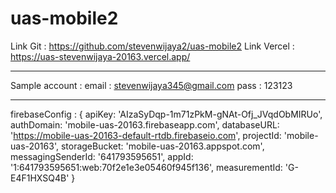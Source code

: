 # uas-mobile2
Link Git : https://github.com/stevenwijaya2/uas-mobile2
Link Vercel : https://uas-stevenwijaya-20163.vercel.app/

----------------------------------------------

Sample account  :
email : stevenwijaya345@gmail.com
pass : 123123

-----------------------------------------------

firebaseConfig : {
    apiKey: 'AIzaSyDqp-1m71zPkM-gNAt-Ofj_JVqdObMIRUo',
    authDomain: 'mobile-uas-20163.firebaseapp.com',
    databaseURL: 'https://mobile-uas-20163-default-rtdb.firebaseio.com',
    projectId: 'mobile-uas-20163',
    storageBucket: 'mobile-uas-20163.appspot.com',
    messagingSenderId: '641793595651',
    appId: '1:641793595651:web:70f2e1e3e05460f945f136',
    measurementId: 'G-E4F1HXSQ4B'
  }
